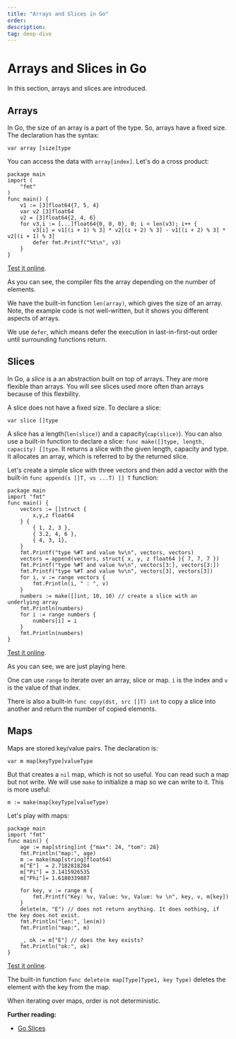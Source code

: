 ```yaml
---
title: "Arrays and Slices in Go"
order: 
description: 
tag: deep-dive
---
```


# Arrays and Slices in Go

In this section, arrays and slices are introduced.

## Arrays

In Go, the size of an array is a part of the type. So, arrays have a fixed size. The declaration has the syntax:

```golang
var array [size]type
```

You can access the data with `array[index]`. Let's do a cross product:

```golang
package main
import (
    "fmt"
)
func main() {
    v1 := [3]float64{7, 5, 4}
    var v2 [3]float64
    v2 = [3]float64{2, 4, 6}
    for v3,i := [...]float64{0, 0, 0}, 0; i < len(v3); i++ {
        v3[i] = v1[(i + 1) % 3] * v2[(i + 2) % 3] - v1[(i + 2) % 3] * v2[(i + 1) % 3]
        defer fmt.Printf("%t\n", v3)
    }
}
```

<HighlightBox type="tip">

[Test it online](https://go.dev/play/p/dHKzLGNNjxC).

</HighlightBox>

As you can see, the compiler fits the array depending on the number of elements. 

We have the built-in function `len(array)`, which gives the size of an array. Note, the example code is not well-written, but it shows you different aspects of arrays. 

We use `defer`, which means defer the execution in last-in-first-out order until surrounding functions return.

## Slices

In Go, a *slice* is a an abstraction built on top of arrays. They are more flexible than arrays. You will see slices used more often than arrays because of this flexbility. 

A slice does not have a fixed size. To declare a slice:

```golang
var slice []type
```

A slice has a length(`len(slice)`) and a capacity(`cap(slice)`). You can also use a built-in function to declare a slice: `func make([]type, length, capacity) []type`. It returns a slice with the given length, capacity and type. It allocates an array, which is referred to by the returned slice.

Let's create a simple slice with three vectors and then add a vector with the built-in `func append(s []T, vs ...T) [] T` function:

```golang
package main
import "fmt"
func main() {
    vectors := []struct {
        x,y,z float64
    } {
        { 1, 2, 3 },
        { 3.2, 4, 6 },
        { 4, 3, 1},
    }
    fmt.Printf("type %#T and value %v\n", vectors, vectors)
    vectors = append(vectors, struct{ x, y, z float64 }{ 7, 7, 7 })
    fmt.Printf("type %#T and value %v\n", vectors[3:], vectors[3:])
    fmt.Printf("type %#T and value %v\n", vectors[3], vectors[3])
    for i, v := range vectors {
        fmt.Println(i, " : ", v)
    }
    numbers := make([]int, 10, 10) // create a slice with an underlying array
    fmt.Println(numbers)
    for i := range numbers {
        numbers[i] = i
    }
    fmt.Println(numbers)
}
```

<HighlightBox type="tip">

[Test it online](https://go.dev/play/p/T8Ppscz5YjO).

</HighlightBox>

As you can see, we are just playing here.

One can use `range` to iterate over an array, slice or map. `i` is the index and `v` is the value of that index.

There is also a built-in `func copy(dst, src []T) int` to copy a slice into another and return the number of copied elements.

## Maps

Maps are stored key/value pairs. The declaration is:

```golang
var m map[keyType]valueType
```

But that creates a `nil` map, which is not so useful. You can read such a map but not write. We will use `make` to initialize a map so we can write to it. This is more useful:

```golang
m := make(map[keyType]valueType)
```

Let's play with maps:

```golang
package main
import "fmt"
func main() {
    age := map[string]int {"max": 24, "tom": 28}
    fmt.Println("map:", age)
    m := make(map[string]float64)
    m["E"]  = 2.7182818284
    m["Pi"] = 3.1415926535
    m["Phi"]= 1.6180339887
    
    for key, v := range m {
        fmt.Printf("Key: %v, Value: %v, Value: %v \n", key, v, m[key])
    }
    delete(m, "E") // does not return anything. It does nothing, if the key does not exist.
    fmt.Println("len:", len(m))
    fmt.Println("map:", m)
    
    _, ok := m["E"] // does the key exists?
    fmt.Println("ok:", ok)
}
```

<HighlightBox type="tip">

[Test it online](https://go.dev/play/p/1Ny9l13nHUg).

</HighlightBox>

The built-in function `func delete(m map[Type]Type1, key Type)` deletes the element with the key from the map. 

<HighlightBox type="warn">

When iterating over maps, order is not deterministic. 

</HighlightBox>

<HighlightBox type="reading">

**Further reading:**

* [Go Slices](https://blog.golang.org/go-slices-usage-and-internals)

</HighlightBox>

